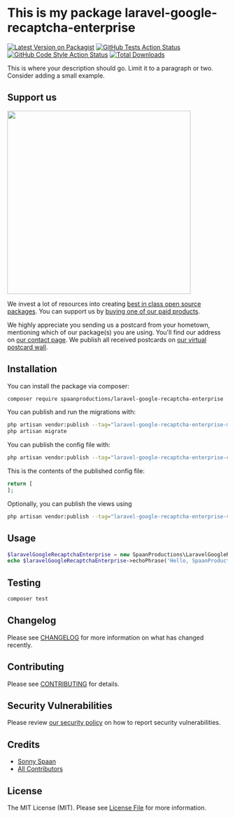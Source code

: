 # This is my package laravel-google-recaptcha-enterprise

[![Latest Version on Packagist](https://img.shields.io/packagist/v/spaanproductions/laravel-google-recaptcha-enterprise.svg?style=flat-square)](https://packagist.org/packages/spaanproductions/laravel-google-recaptcha-enterprise)
[![GitHub Tests Action Status](https://img.shields.io/github/actions/workflow/status/spaanproductions/laravel-google-recaptcha-enterprise/run-tests.yml?branch=main&label=tests&style=flat-square)](https://github.com/spaanproductions/laravel-google-recaptcha-enterprise/actions?query=workflow%3Arun-tests+branch%3Amain)
[![GitHub Code Style Action Status](https://img.shields.io/github/actions/workflow/status/spaanproductions/laravel-google-recaptcha-enterprise/fix-php-code-style-issues.yml?branch=main&label=code%20style&style=flat-square)](https://github.com/spaanproductions/laravel-google-recaptcha-enterprise/actions?query=workflow%3A"Fix+PHP+code+style+issues"+branch%3Amain)
[![Total Downloads](https://img.shields.io/packagist/dt/spaanproductions/laravel-google-recaptcha-enterprise.svg?style=flat-square)](https://packagist.org/packages/spaanproductions/laravel-google-recaptcha-enterprise)

This is where your description should go. Limit it to a paragraph or two. Consider adding a small example.

## Support us

[<img src="https://github-ads.s3.eu-central-1.amazonaws.com/laravel-google-recaptcha-enterprise.jpg?t=1" width="419px" />](https://spatie.be/github-ad-click/laravel-google-recaptcha-enterprise)

We invest a lot of resources into creating [best in class open source packages](https://spatie.be/open-source). You can support us by [buying one of our paid products](https://spatie.be/open-source/support-us).

We highly appreciate you sending us a postcard from your hometown, mentioning which of our package(s) you are using. You'll find our address on [our contact page](https://spatie.be/about-us). We publish all received postcards on [our virtual postcard wall](https://spatie.be/open-source/postcards).

## Installation

You can install the package via composer:

```bash
composer require spaanproductions/laravel-google-recaptcha-enterprise
```

You can publish and run the migrations with:

```bash
php artisan vendor:publish --tag="laravel-google-recaptcha-enterprise-migrations"
php artisan migrate
```

You can publish the config file with:

```bash
php artisan vendor:publish --tag="laravel-google-recaptcha-enterprise-config"
```

This is the contents of the published config file:

```php
return [
];
```

Optionally, you can publish the views using

```bash
php artisan vendor:publish --tag="laravel-google-recaptcha-enterprise-views"
```

## Usage

```php
$laravelGoogleRecaptchaEnterprise = new SpaanProductions\LaravelGoogleRecaptchaEnterprise();
echo $laravelGoogleRecaptchaEnterprise->echoPhrase('Hello, SpaanProductions!');
```

## Testing

```bash
composer test
```

## Changelog

Please see [CHANGELOG](CHANGELOG.md) for more information on what has changed recently.

## Contributing

Please see [CONTRIBUTING](CONTRIBUTING.md) for details.

## Security Vulnerabilities

Please review [our security policy](../../security/policy) on how to report security vulnerabilities.

## Credits

- [Sonny Spaan](https://github.com/spaanproductions)
- [All Contributors](../../contributors)

## License

The MIT License (MIT). Please see [License File](LICENSE.md) for more information.
